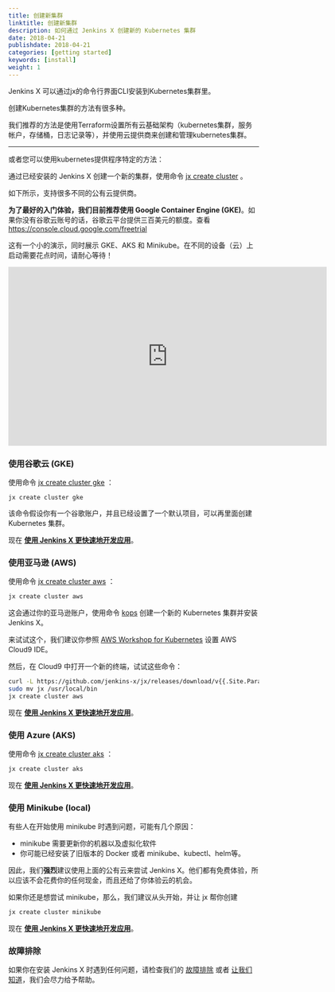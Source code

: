 ```yaml
---
title: 创建新集群
linktitle: 创建新集群
description: 如何通过 Jenkins X 创建新的 Kubernetes 集群
date: 2018-04-21
publishdate: 2018-04-21
categories: [getting started]
keywords: [install]
weight: 1
---
```


Jenkins X 可以通过jx的命令行界面CLI安装到Kubernetes集群里。

创建Kubernetes集群的方法有很多种。

我们推荐的方法是使用Terraform设置所有云基础架构（kubernetes集群，服务帐户，存储桶，日志记录等），并使用云提供商来创建和管理kubernetes集群。

---

或者您可以使用kubernetes提供程序特定的方法：
                
通过已经安装的 Jenkins X 创建一个新的集群，使用命令  [jx create cluster](/commands/jx_create_cluster/) 。

如下所示，支持很多不同的公有云提供商。

__为了最好的入门体验，我们目前推荐使用 Google Container Engine (GKE)__。如果你没有谷歌云账号的话，谷歌云平台提供三百美元的额度。查看 https://console.cloud.google.com/freetrial

这有一个小的演示，同时展示 GKE、AKS 和 Minikube。在不同的设备（云）上启动需要花点时间，请耐心等待！

<iframe width="640" height="360" src="https://www.youtube.com/embed/ELA4tytdFeA" frameborder="0" allow="autoplay; encrypted-media" allowfullscreen></iframe>


### 使用谷歌云 (GKE)

使用命令 [jx create cluster gke](/commands/jx_create_cluster_gke/) ：

    jx create cluster gke

该命令假设你有一个谷歌账户，并且已经设置了一个默认项目，可以再里面创建 Kubernetes 集群。

现在 **[使用 Jenkins X 更快速地开发应用](/zh/docs/getting-started/next/)**。

### 使用亚马逊 (AWS)

使用命令 [jx create cluster aws](/commands/x_create_cluster_aws) ：

```sh
jx create cluster aws
```

这会通过你的亚马逊账户，使用命令 [kops](https://github.com/kubernetes/kops) 创建一个新的 Kubernetes 集群并安装 Jenkins X。

来试试这个，我们建议你参照 [AWS Workshop for Kubernetes](https://github.com/aws-samples/aws-workshop-for-kubernetes/tree/master/01-path-basics/101-start-here#create-aws-cloud9-environment)  设置 AWS Cloud9 IDE。

然后，在 Cloud9 中打开一个新的终端，试试这些命令：

```sh
curl -L https://github.com/jenkins-x/jx/releases/download/v{{.Site.Params.release}}/jx-linux-amd64.tar.gz | tar xzv
sudo mv jx /usr/local/bin
jx create cluster aws
```

现在 **[使用 Jenkins X 更快速地开发应用](/zh/docs/getting-started/next/)**。


### 使用 Azure (AKS)

使用命令 [jx create cluster aks](/commands/jx_create_cluster_aks/) ：

```sh
jx create cluster aks
```

现在 **[使用 Jenkins X 更快速地开发应用](/zh/docs/getting-started/next/)**。

### 使用 Minikube (local)

有些人在开始使用 minikube 时遇到问题，可能有几个原因：

* minikube 需要更新你的机器以及虚拟化软件
* 你可能已经安装了旧版本的 Docker 或者 minikube、kubectl、helm等。

因此，我们**强烈**建议使用上面的公有云来尝试 Jenkins X。他们都有免费体验，所以应该不会花费你的任何现金，而且还给了你体验云的机会。

如果你还是想尝试 minikube，那么，我们建议从头开始，并让 jx 帮你创建

```sh
jx create cluster minikube
```

现在 **[使用 Jenkins X 更快速地开发应用](/zh/docs/getting-started/next/)**。

### 故障排除

如果你在安装 Jenkins X 时遇到任何问题，请检查我们的 [故障排除](/zh/troubleshooting/faq/) 或者 [让我们知道](/zh/community/)，我们会尽力给予帮助。

